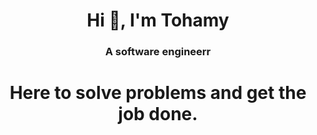 <h1 align="center">Hi 👋, I'm Tohamy</h1>
<h3 align="center">A software engineerr</h3>

<h1 align="center">Here to solve problems and get the job done.</h1>
<!---
- 👋 Hi
- 👀 I’m mohammed tohamy
- 🌱 I’m currently learning Software engineering
- 💞️ I strive to be the best version of myself
- 📫 Hope we can make the world a better place
--->

<!---
mohammedtohamym/mohammedtohamym is a ✨ special ✨ repository because its `README.md` (this file) appears on your GitHub profile.
You can click the Preview link to take a look at your changes.
--->

